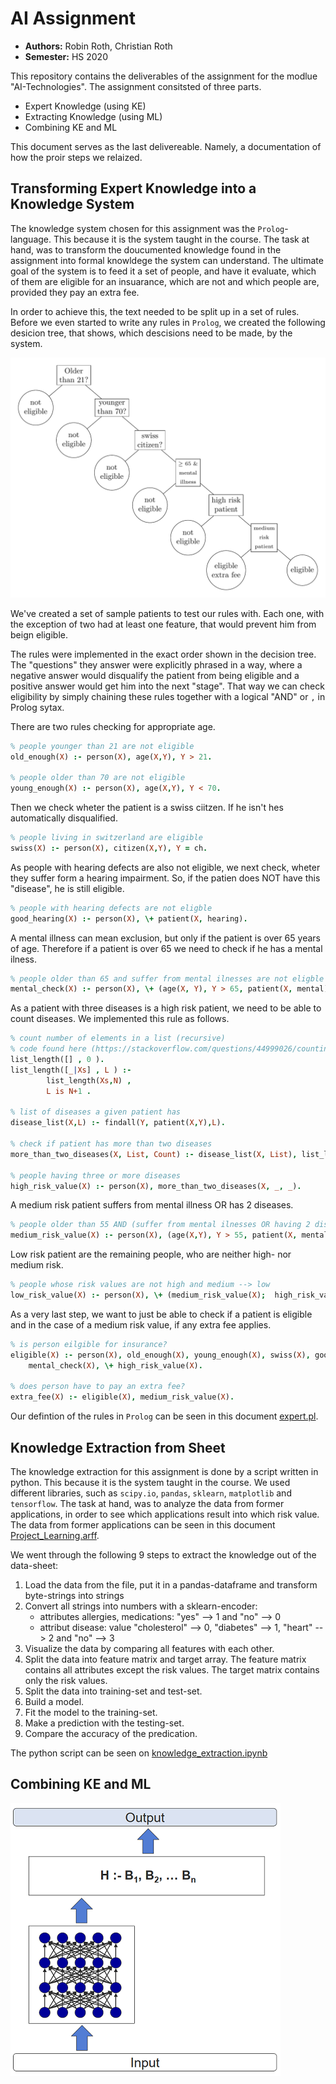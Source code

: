 # AI Assignment

- **Authors:** Robin Roth, Christian Roth
- **Semester:** HS 2020

This repository contains the deliverables of the assignment for the modlue "AI-Technologies".
The assignment consitsted of three parts.

- Expert Knowledge (using KE)
- Extracting Knowledge (using ML)
- Combining KE and ML

This document serves as the last delivereable. Namely, a documentation of how the proir steps we relaized.


## Transforming Expert Knowledge into a Knowledge System

The knowledge system chosen for this assignment was the `Prolog`-language.
This because it is the system taught in the course.
The task at hand, was to transform the doucumented knowledge found in the assignment into formal knowldege the system can understand.
The ultimate goal of the system is to feed it a set of people, and have it evaluate, which of them are eligible for an insuarance, which are not and which people are, provided they pay an extra fee.

In order to achieve this, the text needed to be split up in a set of rules.
Before we even started to write any rules in `Prolog`, we created the following desicion tree, that shows, which descisions need to be made, by the system.

![tree](tree/tree.png)

We've created a set of sample patients to test our rules with. Each one, with the exception of two had at least one feature, that would prevent him from beign eligible.

The rules were implemented in the exact order shown in the decision tree.
The "questions" they answer were explicitly phrased in a way, where a negative answer would disqualify the patient from being eligible and a positive answer would get him into the next "stage".
That way we can check eligibility by simply chaining these rules together with a logical "AND" or `,` in Prolog sytax.

There are two rules checking for appropriate age.

```prolog
% people younger than 21 are not eligible
old_enough(X) :- person(X), age(X,Y), Y > 21.

% people older than 70 are not eligible
young_enough(X) :- person(X), age(X,Y), Y < 70.
```

Then we check wheter the patient is a swiss ciitzen. If he isn't hes automatically disqualified.

```prolog
% people living in switzerland are eligible
swiss(X) :- person(X), citizen(X,Y), Y = ch.
```

As people with hearing defects are also not eligible, we next check, wheter they suffer form a hearing impairment.
So, if the patien does NOT have this "disease", he is still eligible.

```prolog
% people with hearing defects are not eligble
good_hearing(X) :- person(X), \+ patient(X, hearing).
```

A mental illness can mean exclusion, but only if the patient is over 65 years of age.
Therefore if a patient is over 65 we need to check if he has a mental ilness.

```prolog
% people older than 65 and suffer from mental ilnesses are not eligble
mental_check(X) :- person(X), \+ (age(X, Y), Y > 65, patient(X, mental)).
```

As a patient with three diseases is a high risk patient, we need to be able to count diseases. We implemented this rule as follows.

```prolog
% count number of elements in a list (recursive)
% code found here (https://stackoverflow.com/questions/44999026/counting-list-size-resulting-from-a-findall-not-working-in-prolog)
list_length([] , 0 ).
list_length([_|Xs] , L ) :- 
        list_length(Xs,N) , 
        L is N+1 .

% list of diseases a given patient has
disease_list(X,L) :- findall(Y, patient(X,Y),L).

% check if patient has more than two diseases
more_than_two_diseases(X, List, Count) :- disease_list(X, List), list_length(List, Count), Count > 2.

% people having three or more diseases
high_risk_value(X) :- person(X), more_than_two_diseases(X, _, _).
```

A medium risk patient suffers from mental illness OR has 2 diseases.

```prolog
% people older than 55 AND (suffer from mental ilnesses OR having 2 diseases)
medium_risk_value(X) :- person(X), (age(X,Y), Y > 55, patient(X, mental)).
```

Low risk patient are the remaining people, who are neither high- nor medium risk.

```prolog
% people whose risk values are not high and medium --> low
low_risk_value(X) :- person(X), \+ (medium_risk_value(X);  high_risk_value(X)).
```

As a very last step, we want to just be able to check if a patient is eligible and
 in the case of a medium risk value, if any extra fee applies.

```prolog
% is person eilgible for insurance?
eligible(X) :- person(X), old_enough(X), young_enough(X), swiss(X), good_hearing(X), 
    mental_check(X), \+ high_risk_value(X).

% does person have to pay an extra fee?
extra_fee(X) :- eligible(X), medium_risk_value(X).
```

Our defintion of the rules in `Prolog` can be seen in this document [expert.pl](https://github.com/sekthor/ai-assignment/blob/master/expert.pl).


## Knowledge Extraction from Sheet

The knowledge extraction for this assignment is done by a script written in python.
This because it is the system taught in the course.
We used different libraries, such as `scipy.io`, `pandas`, `sklearn`, `matplotlib` and `tensorflow`.
The task at hand, was to analyze the data from former applications,
in order to see which applications result into which risk value.
The data from former applications can be seen in this document [Project_Learning.arff](https://github.com/sekthor/ai-assignment/blob/master/Project_Learning.arff).

We went through the following 9 steps to extract the knowledge out of the data-sheet:
1. Load the data from the file, put it in a pandas-dataframe and transform byte-strings into strings
2. Convert all strings into numbers with a sklearn-encoder:
    - attributes allergies, medications: "yes" --> 1 and "no" --> 0
    - attribut disease: value "cholesterol" --> 0, "diabetes" --> 1, "heart" --> 2 and "no" --> 3
3. Visualize the data by comparing all features with each other.
4. Split the data into feature matrix and target array. The feature matrix contains all attributes except the risk values.
The target matrix contains only the risk values.
5. Split the data into training-set and test-set.
6. Build a model.
7. Fit the model to the training-set.
8. Make a prediction with the testing-set.
9. Compare the accuracy of the predication.

The python script can be seen on [knowledge_extraction.ipynb](https://colab.research.google.com/drive/1YQTKCYbEk49Kla6bi7dIiX1yr1KsCPyY?usp=sharing)


## Combining KE and ML

![combining_model](tree/Combining_KE_ML.png)
